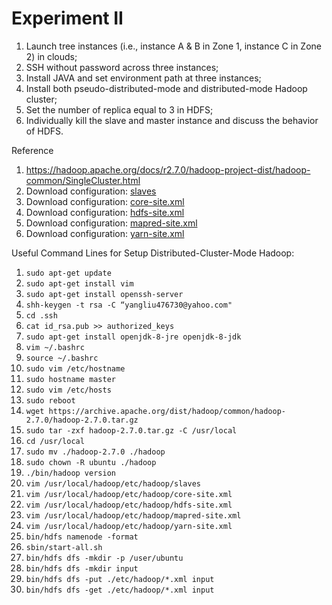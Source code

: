 # Experiment II

1. Launch tree instances (i.e., instance A & B in Zone 1, instance C in Zone 2) in clouds;
2. SSH without password across three instances;
3. Install JAVA and set environment path at three instances;
4. Install both pseudo-distributed-mode and distributed-mode Hadoop cluster;
5. Set the number of replica equal to 3 in HDFS;
6. Individually kill the slave and master instance and discuss the behavior of HDFS.


Reference

1. https://hadoop.apache.org/docs/r2.7.0/hadoop-project-dist/hadoop-common/SingleCluster.html
2. Download configuration: [slaves](https://www.aidac-shu.com/assets/slaves)
3. Download configuration: [core-site.xml](https://www.aidac-shu.com/assets/core-site.xml)
4. Download configuration: [hdfs-site.xml](https://www.aidac-shu.com/assets/hdfs-site.xml)
5. Download configuration: [mapred-site.xml](https://www.aidac-shu.com/assets/mapred-site.xml)
6. Download configuration: [yarn-site.xml](https://www.aidac-shu.com/assets/yarn-site.xml)

Useful Command Lines for Setup Distributed-Cluster-Mode Hadoop:

1. `sudo apt-get update`
2. `sudo apt-get install vim`
3. `sudo apt-get install openssh-server`
4. `shh-keygen -t rsa -C “yangliu476730@yahoo.com"`
5. `cd .ssh`
6. `cat id_rsa.pub >> authorized_keys`
7. `sudo apt-get install openjdk-8-jre openjdk-8-jdk`
8. `vim ~/.bashrc`
9. `source ~/.bashrc`
10. `sudo vim /etc/hostname`
11. `sudo hostname master`
12. `sudo vim /etc/hosts`
13. `sudo reboot`
14. `wget https://archive.apache.org/dist/hadoop/common/hadoop-2.7.0/hadoop-2.7.0.tar.gz`
15. `sudo tar -zxf hadoop-2.7.0.tar.gz -C /usr/local`
16. `cd /usr/local`
17. `sudo mv ./hadoop-2.7.0 ./hadoop`
18. `sudo chown -R ubuntu ./hadoop`
19. `./bin/hadoop version`
20. `vim /usr/local/hadoop/etc/hadoop/slaves`
21. `vim /usr/local/hadoop/etc/hadoop/core-site.xml`
22. `vim /usr/local/hadoop/etc/hadoop/hdfs-site.xml`
23. `vim /usr/local/hadoop/etc/hadoop/mapred-site.xml`
24. `vim /usr/local/hadoop/etc/hadoop/yarn-site.xml`
25. `bin/hdfs namenode -format`
26. `sbin/start-all.sh`
27. `bin/hdfs dfs -mkdir -p /user/ubuntu`
28. `bin/hdfs dfs -mkdir input`
29. `bin/hdfs dfs -put ./etc/hadoop/*.xml input`
30. `bin/hdfs dfs -get ./etc/hadoop/*.xml input`
